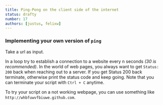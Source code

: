 ```yaml
---
title: Ping-Pong on the client side of the internet
status: drafty
number: 17
authors: [justus, felixw]
---
```


### Implementing your own version of `ping`

Take a url as input.

In a loop try to establish a connection to a website every n seconds _(30 is recommended)_. In the world of web pages, you always want to get `Status: 200` back when reaching out to a server.
If you get Status 200 back terminate, otherwise print the status code and keep going. Note that you can terminate your script with `Ctrl + C` anytime.

To try your script on a not working webpage, you can use something like `http://whbfuwvfbiuwe.github.com`.
